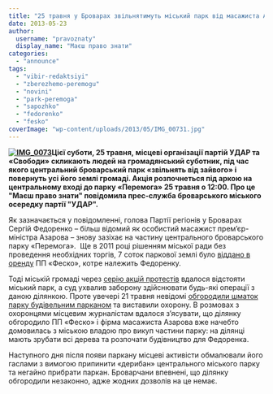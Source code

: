 ```yaml
---
title: "25 травня у Броварах звільнятимуть міський парк від масажиста Азарова"
date: 2013-05-23
author: 
  username: "pravoznaty"
  display_name: "Маєш право знати"
categories: 
  - "announce"
tags: 
  - "vibir-redaktsiyi"
  - "zberezhemo-peremogu"
  - "novini"
  - "park-peremoga"
  - "sapozhko"
  - "fedorenko"
  - "fesko"
coverImage: "wp-content/uploads/2013/05/IMG_00731.jpg"
---
```


**[![IMG_0073](https://mpz.brovary.org/wp-content/uploads/2013/05/IMG_00731.jpg)](https://mpz.brovary.org/wp-content/uploads/2013/05/IMG_00731.jpg)Цієї суботи, 25 травня, місцеві організації партій УДАР та «Свободи» скликають людей на громадянський суботник, під час якого центральний броварський парк «звільнять від зайвого» і повернуть усі його землі громаді. Акція розпочнеться під аркою на центральному вході до парку «Перемога» 25 травня о 12:00. Про це "Маєш право знати" повідомила прес-служба броварського міського осередку партії "УДАР".**

Як зазначається у повідомленні, голова Партії регіонів у Броварах Сергій Федоренко – більш відомий як особистий масажист прем’єр-міністра Азарова – знову зазіхає на частину центрального броварського парку «Перемога».  Ще в 2011 році рішенням міської ради без проведення необхідних торгів, 7 соток паркової землі було [віддано в оренду](https://mpz.brovary.org/park-peremoga-u-nebezpeci/) ПП «Феско», котре належить Федоренку.

Тоді міській громаді через [серію акцій протестів](https://mpz.brovary.org/u-brovarah-did-moroz-prosit-deputativ-ne-chipaty-park-peremoga/) вдалося відстояти міський парк, а суд ухвалив заборону здійснювати будь-які операції з даною ділянкою. Проте увечері 21 травня невідомі [обгородили шматок парку будівельним парканом](https://mpz.brovary.org/chastinu-parku-peremoga-obgorodili-parkanom-pid-zabudovu-fedorenkom/) та виставили охорону. В розмовах з охоронцями місцевим журналістам вдалося з’ясувати, що ділянку обгородило ПП «Феско» і фірма масажиста Азарова вже начебто домовилась з міською владою про викуп частини парку: на ділянці мають зрубати всі дерева та розпочати будівництво для Федоренка.

Наступного дня після появи паркану місцеві активісти обмалювали його гаслами з вимогою припинити «дерибан» центрального міського парку та негайно прибрати паркан. Броварчани впевнені, що ділянку обгородили незаконно, адже жодних дозволів на це немає.
